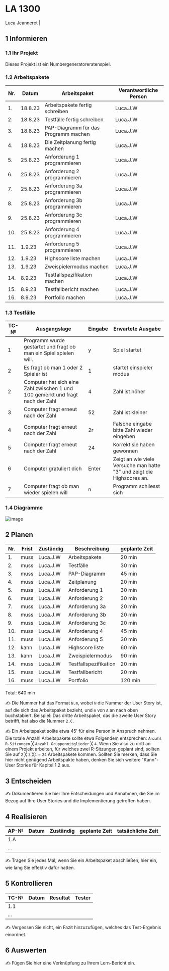# LA 1300

Luca Jeanneret
                                                     |
## 1 Informieren

### 1.1 Ihr Projekt

Dieses Projekt ist ein Numbergeneratoreratenspiel.

### 1.2 Arbeitspakete

| Nr. | Datum | Arbeitspaket | Verantwortliche Person |
| --- |---- | ----- | --------- |
| 1.| 18.8.23 | Arbeitspakete fertig schreiben | Luca.J.W |
| 2.| 18.8.23 | Testfälle fertig schreiben | Luca.J.W |
| 3.| 18.8.23 | PAP-Diagramm für das Programm machen | Luca.J.W |
| 4.| 18.8.23 | Die Zeitplanung fertig machen | Luca.J.W |
| 5.| 25.8.23 | Anforderung 1 programmieren | Luca.J.W |
| 6.| 25.8.23 | Anforderung 2 programmieren | Luca.J.W |
| 7.| 25.8.23 | Anforderung 3a programmieren | Luca.J.W |
| 8.| 25.8.23 | Anforderung 3b programmieren | Luca.J.W |
| 9.| 25.8.23 | Anforderung 3c programmieren | Luca.J.W |
| 10.| 25.8.23 | Anforderung 4 programmieren | Luca.J.W |
| 11.| 1.9.23 | Anforderung 5 programmieren | Luca.J.W |
| 12.| 1.9.23 | Highscore liste machen | Luca.J.W |
| 13.| 1.9.23 | Zweispielermodus machen | Luca.J.W |
| 14.| 8.9.23 | Testfallspezifikation machen| Luca.J.W |
| 15.| 8.9.23 | Testfallbericht machen | Luca.J.W |
| 16.| 8.9.23 | Portfolio machen | Luca.J.W |


### 1.3 Testfälle

| TC-№ | Ausgangslage | Eingabe | Erwartete Ausgabe |
| ---- | ------------ | ------- | ----------------- |
| 1  | Programm wurde gestartet und fragt ob man ein Spiel spielen will. | y | Spiel startet |
| 2  | Es fragt ob man 1 oder 2 Spieler ist | 1 | startet einspieler modus |
| 2  | Computer hat sich eine Zahl zwischen 1 und 100 gemerkt und fragt nach der Zahl | 4 | Zahl ist höher |
| 3  | Computer fragt erneut nach der Zahl | 52 | Zahl ist kleiner |
| 4  | Computer fragt erneut nach der Zahl | 2r | Falsche eingabe bitte Zahl wieder eingeben |
| 5  | Computer fragt erneut nach der Zahl | 24 | Korrekt sie haben gewonnen |
| 6  | Computer gratuliert dich | Enter | Zeigt an wie viele Versuche man hatte "3" und zeigt die Highscores an. |
| 7  | Computer fragt ob man wieder spielen will | n | Programm schliesst sich |


### 1.4 Diagramme

![image](https://github.com/Plasticgun21/LA1300/assets/110892742/f988f437-2556-47df-8075-80f24258a44b)

## 2 Planen

| Nr. | Frist | Zuständig | Beschreibung | geplante Zeit |
| ---- | ----- | --------- | ------------ | ------------- |
| 1. | muss | Luca.J.W | Arbeitspakete | 20 min |
| 2. | muss | Luca.J.W | Testfälle | 30 min |
| 3. | muss | Luca.J.W | PAP-Diagramm | 45 min |
| 4. | muss | Luca.J.W | Zeitplanung | 20 min |
| 5. | muss | Luca.J.W | Anforderung 1 | 30 min |
| 6. | muss | Luca.J.W | Anforderung 2 | 30 min |
| 7. | muss | Luca.J.W | Anforderung 3a | 20 min |
| 8. | muss | Luca.J.W | Anforderung 3b | 20 min |
| 9. | muss | Luca.J.W | Anforderung 3c | 20 min |
| 10. | muss | Luca.J.W | Anforderung 4 | 45 min |
| 11. | muss | Luca.J.W | Anforderung 5 | 30 min |
| 12. | kann | Luca.J.W | Highscore liste | 60 min |
| 13. | kann | Luca.J.W | Zweispielermodus | 90 min |
| 14. | muss | Luca.J.W | Testfallspezifikation | 20 min |
| 15. | muss | Luca.J.W | Testfallbericht | 20 min |
| 16. | muss | Luca.J.W | Portfolio | 120 min |
Total: 640 min

✍️ Die Nummer hat das Format `N.m`, wobei `N` die Nummer der User Story ist, auf die sich das Arbeitspaket bezieht, und `m` von `A` an nach oben buchstabiert. Beispiel: Das dritte Arbeitspaket, das die zweite User Story betrifft, hat also die Nummer `2.C`.

✍️ Ein Arbeitspaket sollte etwa 45' für eine Person in Anspruch nehmen. Die totale Anzahl Arbeitspakete sollte etwa Folgendem entsprechen: `Anzahl R-Sitzungen` ╳ `Anzahl Gruppenmitglieder` ╳ `4`. Wenn Sie also zu dritt an einem Projekt arbeiten, für welches zwei R-Sitzungen geplant sind, sollten Sie auf `2` ╳ `3` ╳`4` = `24` Arbeitspakete kommen. Sollten Sie merken, dass Sie hier nicht genügend Arbeitspakte haben, denken Sie sich weitere "Kann"-User Stories für Kapitel 1.2 aus.

## 3 Entscheiden

✍️ Dokumentieren Sie hier Ihre Entscheidungen und Annahmen, die Sie im Bezug auf Ihre User Stories und die Implementierung getroffen haben.

## 4 Realisieren

| AP-№ | Datum | Zuständig | geplante Zeit | tatsächliche Zeit |
| ---- | ----- | --------- | ------------- | ----------------- |
| 1.A  |       |           |               |                   |
| ...  |       |           |               |                   |

✍️ Tragen Sie jedes Mal, wenn Sie ein Arbeitspaket abschließen, hier ein, wie lang Sie effektiv dafür hatten.

## 5 Kontrollieren

| TC-№ | Datum | Resultat | Tester |
| ---- | ----- | -------- | ------ |
| 1.1  |       |          |        |
| ...  |       |          |        |

✍️ Vergessen Sie nicht, ein Fazit hinzuzufügen, welches das Test-Ergebnis einordnet.

## 6 Auswerten

✍️ Fügen Sie hier eine Verknüpfung zu Ihrem Lern-Bericht ein.
